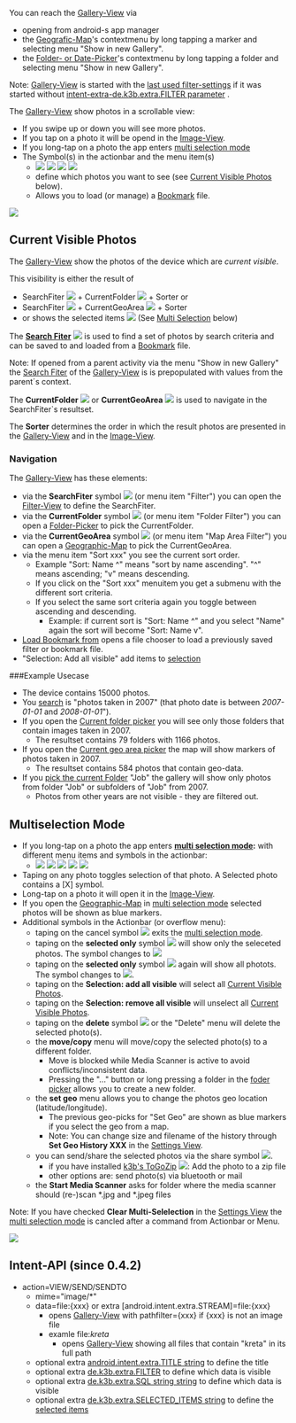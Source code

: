 You can reach the [Gallery-View](Gallery-View) via

* opening from android-s app manager
* the [Geografic-Map](https://github.com/k3b/AndroFotoFinder/wiki/geographic-map)'s contextmenu by long tapping a marker and selecting menu "Show in new Gallery".
* the [Folder- or Date-Picker](https://github.com/k3b/AndroFotoFinder/wiki/Folder-Picker)'s contextmenu by long tapping a folder and selecting menu "Show in new Gallery".

Note: [Gallery-View](Gallery-View) is started with the [last used filter-settings](Gallery-View#CurrentSet) if it was started without [intent-extra-de.k3b.extra.FILTER parameter](intentapi#filter) .

The [Gallery-View](Gallery-View) show photos in a scrollable view:

* If you swipe up or down you will see more photos.
* If you tap on a photo it will be opend in the [Image-View](Image-View).
* If you long-tap on a photo the app enters [multi selection mode](Gallery-View#Multiselection)
* The Symbol(s) in the actionbar and the menu item(s)
    * ![](https://raw.githubusercontent.com/k3b/AndroFotoFinder/master/wiki/png/s_unchecked.png) ![](https://raw.githubusercontent.com/k3b/AndroFotoFinder/master/wiki/png/s_filter.png) ![](https://raw.githubusercontent.com/k3b/AndroFotoFinder/master/wiki/png/s_folder.png) ![](https://raw.githubusercontent.com/k3b/AndroFotoFinder/master/wiki/png/s_map.png)
    * define which photos you want to see (see [Current Visible Photos](Gallery-View#CurrentSet) below).
	* Allows you to load (or manage) a [Bookmark](Bookmarks) file.

![](https://raw.githubusercontent.com/k3b/AndroFotoFinder/master/wiki/png/Gallery.png)


## <a name='CurrentSet'>Current Visible Photos</a>

The [Gallery-View](Gallery-View) show the photos of the device which are _current visible_.

This visibility is either the result of

* SearchFiter ![](https://raw.githubusercontent.com/k3b/AndroFotoFinder/master/wiki/png/s_filter.png) + CurrentFolder ![](https://raw.githubusercontent.com/k3b/AndroFotoFinder/master/wiki/png/s_folder.png) + Sorter or
* SearchFiter ![](https://raw.githubusercontent.com/k3b/AndroFotoFinder/master/wiki/png/s_filter.png) + CurrentGeoArea ![](https://raw.githubusercontent.com/k3b/AndroFotoFinder/master/wiki/png/s_map.png) + Sorter
* or shows the selected items ![](https://raw.githubusercontent.com/k3b/AndroFotoFinder/master/wiki/png/s_checked.png) (See [Multi Selection](Gallery-View#Multiselection) below)

The **[Search Fiter](https://github.com/k3b/AndroFotoFinder/wiki/Filter-View)**
![](https://raw.githubusercontent.com/k3b/AndroFotoFinder/master/wiki/png/s_filter.png)
is used to find a set of photos by search criteria and can be saved to and loaded from a [Bookmark](Bookmarks) file.

Note: If opened from a parent activity via the menu "Show in new Gallery" the 
[Search Fiter](https://github.com/k3b/AndroFotoFinder/wiki/Filter-View) of the [Gallery-View](Gallery-View) is is prepopulated with values from the parent´s context.

The **CurrentFolder** ![](https://raw.githubusercontent.com/k3b/AndroFotoFinder/master/wiki/png/s_folder.png) or **CurrentGeoArea** ![](https://raw.githubusercontent.com/k3b/AndroFotoFinder/master/wiki/png/s_map.png) 
is used to navigate in the SearchFiter`s resultset.

The **Sorter** determines the order in which the 
result photos are presented in the [Gallery-View](Gallery-View) and 
in the [Image-View](Image-View).

### <a name='Navigation'>Navigation</a>

The [Gallery-View](Gallery-View) has these elements:

* via the **SearchFiter** symbol ![](https://raw.githubusercontent.com/k3b/AndroFotoFinder/master/wiki/png/s_filter.png) (or menu item "Filter") you can open the [Filter-View](Filter-View) to define the SearchFiter. 
* via the **CurrentFolder** symbol ![](https://raw.githubusercontent.com/k3b/AndroFotoFinder/master/wiki/png/s_folder.png) (or menu item "Folder Filter") you can open a [Folder-Picker](Folder-Picker) to pick the CurrentFolder.
* via the **CurrentGeoArea** symbol ![](https://raw.githubusercontent.com/k3b/AndroFotoFinder/master/wiki/png/s_map.png) (or menu item "Map Area Filter") you can open a [Geographic-Map](Geographic-Map) to pick the CurrentGeoArea.
* via the menu item "Sort xxx" you see the current sort order. 
    * Example "Sort: Name ^" means "sort by name ascending". "^" means ascending; "v" means descending.
    * If you click on the "Sort xxx" menuitem you get a submenu with the different sort criteria.
    * If you select the same sort criteria again you toggle between ascending and descending.
        * Example: if current sort is "Sort: Name ^" and you select "Name" again the sort will become "Sort: Name v".
* [Load Bookmark from](Bookmarks) opens a file chooser to load a previously saved filter or bookmark file.
* "Selection: Add all visible" add items to [selection](Gallery-View#Multiselection)
		
###Example Usecase

* The device contains 15000 photos.
* You [search](Filter-View) is "photos taken in 2007" (that photo date is between _2007-01-01_ and _2008-01-01_").
* If you open the [Current folder picker](Folder-Picker) you will see only those folders that contain images taken in 2007.
    * The resultset contains 79 folders with 1166 photos.
* If you open the [Current geo area picker](Geographic-Map) the map will show markers of photos taken in 2007.
    * The resultset contains 584 photos that contain geo-data.
* If you [pick the current Folder](Folder-Picker) "Job" the gallery will show only photos from folder "Job" or subfolders of "Job" from 2007.
    * Photos from other years are not visible - they are filtered out.

## <a name='Multiselection'>Multiselection Mode</a>

* If you long-tap on a photo the app enters **[multi selection mode](Gallery-View#Multiselection):** with different menu items and symbols in the actionbar:
	* ![](https://raw.githubusercontent.com/k3b/AndroFotoFinder/master/wiki/png/s_cancel.png) ![](https://raw.githubusercontent.com/k3b/AndroFotoFinder/master/wiki/png/s_unchecked.png) ![](https://raw.githubusercontent.com/k3b/AndroFotoFinder/master/wiki/png/s_checked.png) ![](https://raw.githubusercontent.com/k3b/AndroFotoFinder/master/wiki/png/s_share.png) ![](https://raw.githubusercontent.com/k3b/AndroFotoFinder/master/wiki/png/s_delete.png)
* Taping on any photo toggles selection of that photo. A Selected photo contains a [X] symbol.
* Long-tap on a photo it will open it in the [Image-View](Image-View).
* If you open the [Geographic-Map](Geographic-Map) in [multi selection mode](Gallery-View#Multiselection) selected photos will be shown as blue markers.
* Additional symbols in the Actionbar (or overflow menu):
    * taping on the cancel symbol ![](https://raw.githubusercontent.com/k3b/AndroFotoFinder/master/wiki/png/s_cancel.png) exits the [multi selection mode](Gallery-View#Multiselection).
    * taping on the **selected only** symbol ![](https://raw.githubusercontent.com/k3b/AndroFotoFinder/master/wiki/png/s_unchecked.png) will show only the seleceted photos. The symbol changes to ![](https://raw.githubusercontent.com/k3b/AndroFotoFinder/master/wiki/png/s_checked.png) 
	* taping on the **selected only** symbol ![](https://raw.githubusercontent.com/k3b/AndroFotoFinder/master/wiki/png/s_checked.png) again will show all photots. The symbol changes to ![](https://raw.githubusercontent.com/k3b/AndroFotoFinder/master/wiki/png/s_unchecked.png).
    * taping on the **Selection: add all visible** will select all [Current Visible Photos](Gallery-View#CurrentSet).
    * taping on the **Selection: remove all visible** will unselect all [Current Visible Photos](Gallery-View#CurrentSet).
	* taping on the **delete** symbol ![](https://raw.githubusercontent.com/k3b/AndroFotoFinder/master/wiki/png/s_delete.png) or the "Delete" menu will delete the selected photo(s).
	* the **move/copy** menu will move/copy the selected photo(s) to a different folder.
		* Move is blocked while Media Scanner is active to avoid conflicts/inconsistent data.
	    * Pressing the "..." button or long pressing a folder in the [foder picker](https://github.com/k3b/AndroFotoFinder/wiki/Folder-Picker) allows you to create a new folder.
	* the **set geo** menu allows you to change the photos geo location (latitude/longitude).
	    * The previous geo-picks for "Set Geo" are shown as blue markers if you select the geo from a map.
	    * Note: You can change size and filename of the history through **Set Geo History XXX** in the [Settings View](settings).
    * you can send/share the selected photos via the share symbol ![](https://raw.githubusercontent.com/k3b/AndroFotoFinder/master/wiki/png/s_share.png).
        * if you have installed [k3b's ToGoZip](https://f-droid.org/wiki/page/de.k3b.android.toGoZip) ![](https://raw.githubusercontent.com/k3b/ToGoZip/master/app/src/main/res/drawable-mdpi/ic_launcher.png): Add the photo to a zip file
        * other options are: send photo(s) via bluetooth or mail
	* the **Start Media Scanner** asks for folder where the media scanner should (re-)scan *.jpg and *.jpeg files

Note: If you have checked **Clear Multi-Selelection** in the [Settings View](settings) the [multi selection mode](Gallery-View#Multiselection) is cancled after a command from Actionbar or Menu.
		
![](https://raw.githubusercontent.com/k3b/AndroFotoFinder/master/wiki/png/Gallery-MultiSelection.png)

## <a name='api'>Intent-API</a> (since 0.4.2)

* action=VIEW/SEND/SENDTO
	* mime="image/*"
	* data=file:{xxx} or extra [android.intent.extra.STREAM]=file:{xxx}
	  * opens [Gallery-View](https://github.com/k3b/AndroFotoFinder/wiki/Gallery-View) with pathfilter={xxx} if {xxx} is not an image file
	  * examle file:*kreta*
		* opens [Gallery-View](https://github.com/k3b/AndroFotoFinder/wiki/Gallery-View) showing all files that contain "kreta" in its full path
	* optional extra [android.intent.extra.TITLE string](intentapi#EXTRA_TITLE) to define the title 
	* optional extra [de.k3b.extra.FILTER](intentapi#filter) to define which data is visible
	* optional extra [de.k3b.extra.SQL string string](intentapi#EXTRA_SQL) to define which data is visible
	* optional extra [de.k3b.extra.SELECTED_ITEMS string](intentapi#SelectedItems) to define the [selected items](Gallery-View#Multiselection)
